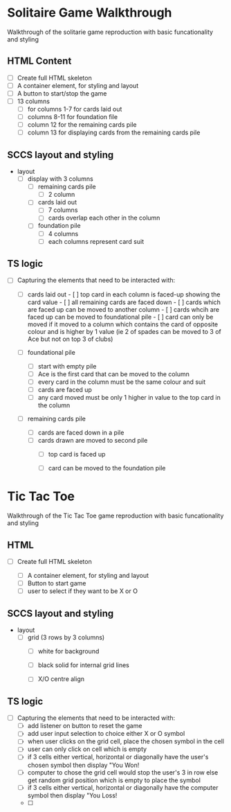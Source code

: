 # Solitaire Game Walkthrough

Walkthrough of the solitarie game reproduction with basic funcationality and styling

## HTML Content
- [ ] Create full HTML skeleton
- [ ] A container element, for styling and layout
- [ ] A button to start/stop the game
- [ ] 13 columns
    - [ ] for columns 1-7 for cards laid out
    - [ ] columns 8-11 for foundation file
    - [ ] column 12 for the remaining cards pile
    - [ ] column 13 for displaying cards from the remaining cards pile

## SCCS layout and styling
- layout
    - [ ] display with 3 columns
        - [ ] remaining cards pile
            - [ ] 2 column
        - [ ] cards laid out
            - [ ] 7 columns
            - [ ] cards overlap each other in the column

        - [ ] foundation pile
            - [ ] 4 columns
            - [ ] each columns represent card suit

## TS logic

-   [ ] Capturing the elements that need to be interacted with:

    - [ ] cards laid out
            - [ ] top card in each column is faced-up showing the card value
            - [ ] all remaining cards are faced down 
            - [ ] cards which are faced up can be moved to another column
            - [ ] cards whcih are faced up can be moved to foundational pile
            - [ ] card can only be moved if it moved to a column which contains the card of opposite colour and is higher by 1 value (ie 2 of spades can be moved to 3 of Ace but not on top 3 of clubs)

    - [ ] foundational pile
        - [ ] start with empty pile
        - [ ] Ace is the first card that can be moved to the column
        - [ ] every card in the column must be the same colour and suit
        - [ ] cards are faced up
        - [ ] any card moved must be only 1 higher in value to the top card in the column
    - [ ] remaining cards pile
        - [ ] cards are faced down in a pile
        - [ ] cards drawn are moved to second pile
            - [ ] top card is faced up
            - [ ] card can be moved to the foundation pile



# Tic Tac Toe

Walkthrough of the Tic Tac Toe game reproduction with basic funcationality and styling

## HTML
-   [ ] Create full HTML skeleton

    -   [ ] A container element, for styling and layout
    -   [ ] Button to start game
    - [ ] user to select if they want to be X or O

##  SCCS layout and styling

- layout
    - [ ] grid (3 rows by 3 columns)
        - [ ] white for background
        - [ ] black solid for internal grid lines 
        - [ ] X/O centre align


## TS logic
-   [ ] Capturing the elements that need to be interacted with:
    - [ ] add listener on button to reset the game
    - [ ] add user input selection to choice either X or O symbol
    - [ ] when user clicks on the grid cell, place the chosen symbol in the cell
    - [ ] user can only click on cell which is empty
    - [ ] if 3 cells either vertical, horizontal or diagonally have the user's chosen symbol then display "You Won!
    - [ ] computer to chose the grid cell would stop the user's 3 in row else  get random grid position which is empty to place the symbol 
    - [ ] if 3 cells either vertical, horizontal or diagonally have the computer symbol then display "You Loss!
    - [ ] 